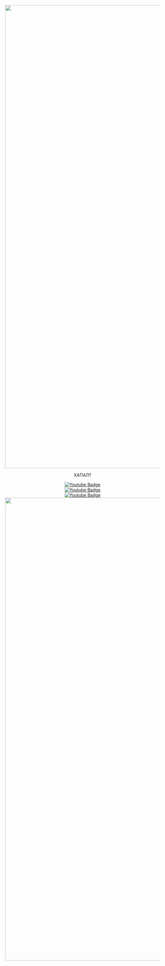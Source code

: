 
<div id="header" align="center">
  <img src="https://media.giphy.com/media/6zXo5MAkNJwKQ/giphy.gif" width="1500"/>

ХАПАЛ?

<div id="badges">
  <a href="https://www.youtube.com/watch?v=LkQim0cgKXg&t=19s">
    <img src="https://img.shields.io/badge/YouTube-red?style=for-the-badge&logo=youtube&logoColor=white" alt="Youtube Badge"/>
  </a>
</div>
<div id="badges">
 
  <a href="https://www.youtube.com/watch?v=qcFQB8XPrko&t=87s">
    <img src="https://img.shields.io/badge/YouTube-red?style=for-the-badge&logo=youtube&logoColor=white" alt="Youtube Badge"/>
  </a>
</div>
<div id="badges">
 
  <a href="https://www.youtube.com/watch?v=GlOQnsVOa2o&t=2s">
    <img src="https://img.shields.io/badge/YouTube-red?style=for-the-badge&logo=youtube&logoColor=white" alt="Youtube Badge"/>
  </a>
 
</div>
  
<div id="header" align="center">
  <img src="https://media.giphy.com/media/v1.Y2lkPTc5MGI3NjExODcxYmFmN2VlYmVlMzE5MmU0YWVjMjU4ZTkzZTRiZGU3NDQ1MjdmMyZlcD12MV9pbnRlcm5hbF9naWZzX2dpZklkJmN0PWc/11FEXtUNlTYzOE/giphy.gif" width="1500"/>
 
 
